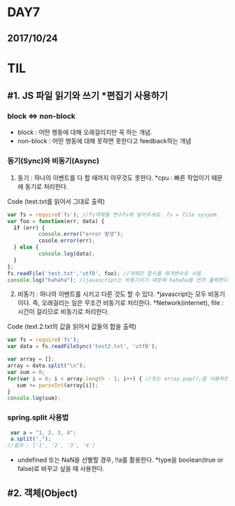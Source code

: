 DAY7
====
2017/10/24
----------
# TIL
## #1. JS 파일 읽기와 쓰기 *편집기 사용하기
### block <=> non-block
- block : 어떤 행동에 대해 오래걸리지만 꼭 하는 개념.
- non-block : 어떤 행동에 대해 못하면 못한다고 feedback하는 개념

### 동기(Sync)와 비동기(Async)
1. 동기 : 하나의 이벤트를 다 할 때까지 아무것도 못한다.
   *cpu : 빠른 작업이기 때문에 동기로 처리한다.

Code (text.txt를 읽어서 그대로 출력)
~~~~~~~~~~javascript
var fs = require('fs'); //fs객체를 변수fs에 넣어주세요. fs = file sysyem.
var foo = function(err, data) {
  if (err) {
          console.error("error 발생");
          cosole.error(err);
  } else {
          console.log(data);
  }
};
fs.readFile('test.txt','utf8', foo); //객체인 함수를 매개변수로 사용.
console.log("hahaha"); //javascript는 비동기이기 때문에 hahaha를 먼저 출력한다.
~~~~~~~~~~
2. 비동기 : 하나의 이벤트를 시키고 다른 것도 할 수 있다.
   *javascript는 모두 비동기이다. 즉, 오래걸리는 일은 무조건 비동기로 처리한다.
   *Network(internet), file : 시간이 걸리므로 비동기로 처리한다.

Code (text.2.txt의 값을 읽어서 값들의 합을 출력)
~~~~~~~~~~~~~javascript
var fs = require('fs');
var data = fs.readFileSync('test2.txt', 'utf8');

var array = [];
array = data.split("\n");
var sum = 0;
for(var i = 0; i < array.length - 1; i++) { //또는 array.pop();을 사용하면 된다.
   sum += parseInt(array[i]);
}
console.log(sum);
~~~~~~~~~~~~~

### spring.split 사용법
~~~~~~~~~javascript
 var a = "1, 2, 3, 4";
 a.split(",");
//결과 : ['1', '2', '3', '4']
~~~~~~~~~
- undefined 또는 NaN을 선별할 경우, !!a를 활용한다. 
  *type을 boolean(true or false)로 바꾸고 싶을 때 사용한다.

## #2. 객체(Object)
